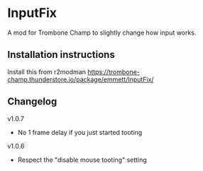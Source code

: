 # InputFix
A mod for Trombone Champ to slightly change how input works.

## Installation instructions
Install this from r2modman https://trombone-champ.thunderstore.io/package/emmett/InputFix/

## Changelog
v1.0.7
- No 1 frame delay if you just started tooting

v1.0.6
- Respect the "disable mouse tooting" setting
